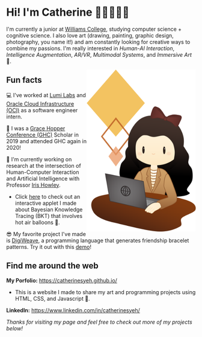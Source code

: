 # Hi! I'm Catherine 👧🏻👋🏼✨

<!--
**catherinesyeh/catherinesyeh** is a ✨ _special_ ✨ repository because its `README.md` (this file) appears on your GitHub profile.

Here are some ideas to get you started:

- 🔭 I’m currently working on ...
- 🌱 I’m currently learning ...
- 👯 I’m looking to collaborate on ...
- 🤔 I’m looking for help with ...
- 💬 Ask me about ...
- 📫 How to reach me: ...
- 😄 Pronouns: ...
- ⚡ Fun fact: ...
-->

I'm currently a junior at [Williams College](https://www.williams.edu/), studying computer science + cognitive science. I also love art (drawing, painting, graphic design, photography, you name it!) and am constantly looking for creative ways to combine my passions. I'm really interested in *Human-AI Interaction*, *Intelligence Augmentation*, *AR/VR*, *Multimodal Systems*, and *Immersive Art* 💖.

<img src="https://raw.githubusercontent.com/catherinesyeh/catherinesyeh/master/laptop.png" width="290px" align="right"></img>
## Fun facts
💻 I've worked at [Lumi Labs](http://www.lumilabs.com/) and [Oracle Cloud Infrastructure (OCI)](https://www.oracle.com/cloud/) as a software engineer intern.

🎉 I was a [Grace Hopper Conference (GHC)](https://ghc.anitab.org/) Scholar in 2019 and attended GHC again in 2020!

💬 I'm currently working on research at the intersection of Human-Computer Interaction and Artificial Intelligence with Professor [Iris Howley](http://www.cs.williams.edu/~iris/). 
* Click [here](https://catherinesyeh.github.io/bkt-balloon/) to check out an interactive applet I made about Bayesian Knowledge Tracing (BKT) that involves hot air balloons 🎈.

😎 My favorite project I've made is [DigiWeave](https://github.com/catherinesyeh/digiweave/), a programming language that generates friendship bracelet patterns. Try it out with this [demo](https://catherinesyeh.github.io/digidemo/)!

## Find me around the web 
**My Porfolio:** https://catherinesyeh.github.io/ 
* This is a website I made to share my art and programming projects using HTML, CSS, and Javascript 🎨.

**LinkedIn:** https://www.linkedin.com/in/catherinesyeh/

*Thanks for visiting my page and feel free to check out more of my projects below!*

